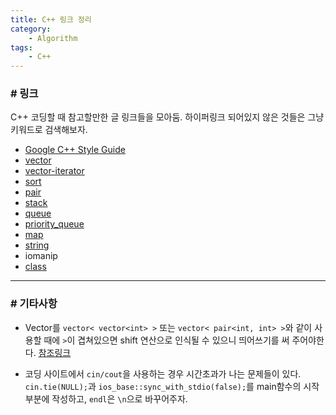 ```yaml
---
title: C++ 링크 정리
category:
    - Algorithm
tags:
    - C++
---
```

### # 링크
C++ 코딩할 때 참고할만한 글 링크들을 모아둠. 하이퍼링크 되어있지 않은 것들은 그냥 키워드로 검색해보자.

- [Google C++ Style Guide](https://google.github.io/styleguide/cppguide.html)
- [vector](https://blockdmask.tistory.com/70)
- [vector-iterator](https://hyeonstorage.tistory.com/318)
- [sort](https://twpower.github.io/71-use-sort-and-stable_sort-in-cpp)
- [pair](https://blockdmask.tistory.com/64)
- [stack](https://twpower.github.io/75-how-to-use-stack-in-cpp)
- [queue](https://twpower.github.io/76-how-to-use-queue-in-cpp)
- [priority_queue](https://twpower.github.io/93-how-to-use-priority_queue-in-cpp)
- [map](https://twpower.github.io/91-how-to-use-map-in-cpp)
- [string](https://blockdmask.tistory.com/338)
- iomanip
- [class](https://ra2kstar.tistory.com/146)

---
### # 기타사항
- Vector를 `vector< vector<int> >` 또는 `vector< pair<int, int> >`와 같이 사용할 때에 `>`이 겹쳐있으면 shift 연산으로 인식될 수 있으니 띄어쓰기를 써 주어야한다.
[참조링크](https://twinparadox.tistory.com/163)

- 코딩 사이트에서 `cin/cout`을 사용하는 경우 시간초과가 나는 문제들이 있다. `cin.tie(NULL);`과 `ios_base::sync_with_stdio(false);`를 main함수의 시작부분에 작성하고, `endl`은 `\n`으로 바꾸어주자.
